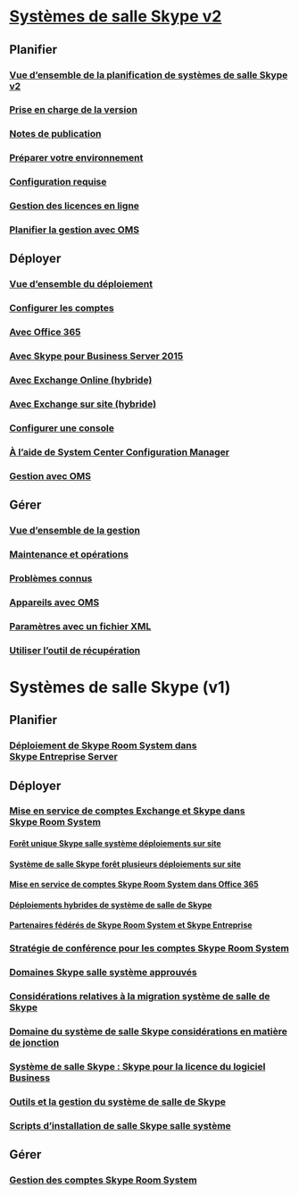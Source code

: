 # [Systèmes de salle Skype v2](index.md)
## Planifier
### [Vue d’ensemble de la planification de systèmes de salle Skype v2](../plan-your-deployment/clients-and-devices/skype-room-systems-v2-0.md)
### [Prise en charge de la version](../plan-your-deployment/clients-and-devices/srs2-lifecycle-support.md)
### [Notes de publication](../plan-your-deployment/clients-and-devices/srs2-release-note.md)
### [Préparer votre environnement](../plan-your-deployment/clients-and-devices/srs-v2-prep.md)
### [Configuration requise](../plan-your-deployment/clients-and-devices/requirements.md)
### [Gestion des licences en ligne](/SkypeForBusiness/skype-for-business-and-microsoft-teams-add-on-licensing/license-options-based-on-your-plan/skype-room-systems-v2.md)
### [Planifier la gestion avec OMS](../plan-your-deployment/clients-and-devices/oms-management.md)
## Déployer 
### [Vue d’ensemble du déploiement](../deploy/deploy-clients/room-systems-v2.md)
### [Configurer les comptes](../deploy/deploy-clients/room-systems-v2-configure-accounts.md)
### [Avec Office 365](../deploy/deploy-clients/with-office-365.md)
### [Avec Skype pour Business Server 2015](../deploy/deploy-clients/with-skype-for-business-server-2015.md)
### [Avec Exchange Online (hybride)](../deploy/deploy-clients/with-exchange-online.md)
### [Avec Exchange sur site (hybride)](../deploy/deploy-clients/with-exchange-on-premises.md)
### [Configurer une console](../deploy/deploy-clients/console.md)
### [À l’aide de System Center Configuration Manager](../deploy/deploy-clients/room-systems-scale.md)
### [Gestion avec OMS](../deploy/deploy-clients/with-oms.md)
## Gérer
### [Vue d’ensemble de la gestion](../manage/skype-room-systems-v2/skype-room-systems-v2.md)
### [Maintenance et opérations](../manage/skype-room-systems-v2/room-systems-v2-operations.md)
### [Problèmes connus](../manage/skype-room-systems-v2/known-issues.md)
### [Appareils avec OMS](../manage/skype-room-systems-v2/oms.md)
### [Paramètres avec un fichier XML](../manage/skype-room-systems-v2/xml-config-file.md)
### [Utiliser l’outil de récupération](../manage/skype-room-systems-v2/recovery-tool.md)
# Systèmes de salle Skype (v1)
## Planifier
### [Déploiement de Skype Room System dans Skype Entreprise Server](../deploy/deploy-clients/deploy-skype-room-system.md)
## Déployer 
### [Mise en service de comptes Exchange et Skype dans Skype Room System](../deploy/deploy-clients/skype-room-system-exchange-and-skype-accounts.md)
#### [Forêt unique Skype salle système déploiements sur site](../deploy/deploy-clients/single-forest-on-premises-deployments.md)
#### [Système de salle Skype forêt plusieurs déploiements sur site](../deploy/deploy-clients/multiple-forest-on-premises-deployments.md)
#### [Mise en service de comptes Skype Room System dans Office 365](../deploy/deploy-clients/provisioning-skype-room-system-accounts-in-office-365.md)
#### [Déploiements hybrides de système de salle de Skype](../deploy/deploy-clients/hybrid-deployments.md)
#### [Partenaires fédérés de Skype Room System et Skype Entreprise](../deploy/deploy-clients/room-system-and-federated-partners.md)
### [Stratégie de conférence pour les comptes Skype Room System](../deploy/deploy-clients/conferencing-policy.md)
### [Domaines Skype salle système approuvés](../deploy/deploy-clients/trusted-domains.md)
### [Considérations relatives à la migration système de salle de Skype](../deploy/deploy-clients/migration-considerations.md)
### [Domaine du système de salle Skype considérations en matière de jonction](../deploy/deploy-clients/domain-joining-considerations.md)
### [Système de salle Skype : Skype pour la licence du logiciel Business](../deploy/deploy-clients/skype-for-business-software-liicense.md)
### [Outils et la gestion du système de salle de Skype](../deploy/deploy-clients/manageability-and-tools.md)
### [Scripts d’installation de salle Skype salle système](../deploy/deploy-clients/room-setup-scripts.md)
## Gérer
### [Gestion des comptes Skype Room System](../deploy/deploy-clients/manage-skype-room-system-accounts.md)